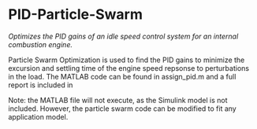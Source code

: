 # PID-Particle-Swarm
*Optimizes the PID gains of an idle speed control system for an internal combustion engine.*

Particle Swarm Optimization is used to find the PID gains to minimize the excursion and settling time of the engine speed repsonse to perturbations in the load. The MATLAB code can be found in assign_pid.m and a full report is included in 

Note: the MATLAB file will not execute, as the Simulink model is not included. However, the particle swarm code can be modified to fit any application model.


